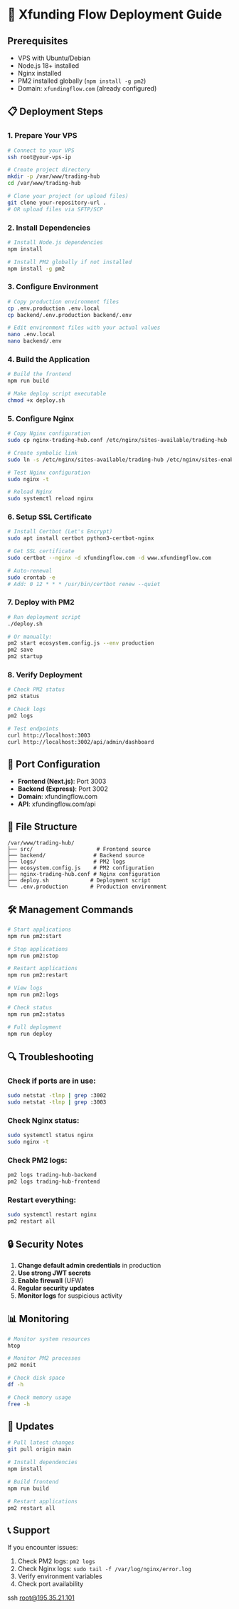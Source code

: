 # 🚀 Xfunding Flow Deployment Guide

## Prerequisites

- VPS with Ubuntu/Debian
- Node.js 18+ installed
- Nginx installed
- PM2 installed globally (`npm install -g pm2`)
- Domain: `xfundingflow.com` (already configured)

## 📋 Deployment Steps

### 1. **Prepare Your VPS**

```bash
# Connect to your VPS
ssh root@your-vps-ip

# Create project directory
mkdir -p /var/www/trading-hub
cd /var/www/trading-hub

# Clone your project (or upload files)
git clone your-repository-url .
# OR upload files via SFTP/SCP
```

### 2. **Install Dependencies**

```bash
# Install Node.js dependencies
npm install

# Install PM2 globally if not installed
npm install -g pm2
```

### 3. **Configure Environment**

```bash
# Copy production environment files
cp .env.production .env.local
cp backend/.env.production backend/.env

# Edit environment files with your actual values
nano .env.local
nano backend/.env
```

### 4. **Build the Application**

```bash
# Build the frontend
npm run build

# Make deploy script executable
chmod +x deploy.sh
```

### 5. **Configure Nginx**

```bash
# Copy Nginx configuration
sudo cp nginx-trading-hub.conf /etc/nginx/sites-available/trading-hub

# Create symbolic link
sudo ln -s /etc/nginx/sites-available/trading-hub /etc/nginx/sites-enabled/

# Test Nginx configuration
sudo nginx -t

# Reload Nginx
sudo systemctl reload nginx
```

### 6. **Setup SSL Certificate**

```bash
# Install Certbot (Let's Encrypt)
sudo apt install certbot python3-certbot-nginx

# Get SSL certificate
sudo certbot --nginx -d xfundingflow.com -d www.xfundingflow.com

# Auto-renewal
sudo crontab -e
# Add: 0 12 * * * /usr/bin/certbot renew --quiet
```

### 7. **Deploy with PM2**

```bash
# Run deployment script
./deploy.sh

# Or manually:
pm2 start ecosystem.config.js --env production
pm2 save
pm2 startup
```

### 8. **Verify Deployment**

```bash
# Check PM2 status
pm2 status

# Check logs
pm2 logs

# Test endpoints
curl http://localhost:3003
curl http://localhost:3002/api/admin/dashboard
```

## 🔧 Port Configuration

- **Frontend (Next.js)**: Port 3003
- **Backend (Express)**: Port 3002
- **Domain**: xfundingflow.com
- **API**: xfundingflow.com/api

## 📁 File Structure

```
/var/www/trading-hub/
├── src/                    # Frontend source
├── backend/               # Backend source
├── logs/                  # PM2 logs
├── ecosystem.config.js    # PM2 configuration
├── nginx-trading-hub.conf # Nginx configuration
├── deploy.sh             # Deployment script
└── .env.production       # Production environment
```

## 🛠️ Management Commands

```bash
# Start applications
npm run pm2:start

# Stop applications
npm run pm2:stop

# Restart applications
npm run pm2:restart

# View logs
npm run pm2:logs

# Check status
npm run pm2:status

# Full deployment
npm run deploy
```

## 🔍 Troubleshooting

### Check if ports are in use:
```bash
sudo netstat -tlnp | grep :3002
sudo netstat -tlnp | grep :3003
```

### Check Nginx status:
```bash
sudo systemctl status nginx
sudo nginx -t
```

### Check PM2 logs:
```bash
pm2 logs trading-hub-backend
pm2 logs trading-hub-frontend
```

### Restart everything:
```bash
sudo systemctl restart nginx
pm2 restart all
```

## 🔒 Security Notes

1. **Change default admin credentials** in production
2. **Use strong JWT secrets**
3. **Enable firewall** (UFW)
4. **Regular security updates**
5. **Monitor logs** for suspicious activity

## 📊 Monitoring

```bash
# Monitor system resources
htop

# Monitor PM2 processes
pm2 monit

# Check disk space
df -h

# Check memory usage
free -h
```

## 🔄 Updates

```bash
# Pull latest changes
git pull origin main

# Install dependencies
npm install

# Build frontend
npm run build

# Restart applications
pm2 restart all
```

## 📞 Support

If you encounter issues:
1. Check PM2 logs: `pm2 logs`
2. Check Nginx logs: `sudo tail -f /var/log/nginx/error.log`
3. Verify environment variables
4. Check port availability


ssh root@195.35.21.101
